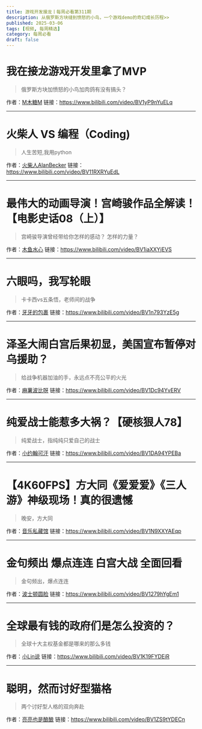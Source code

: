 ```yaml
---
title: 游戏开发接龙丨每周必看第311期
description: 从俄罗斯方块缝到愤怒的小鸟，一个游戏demo的奇幻成长历程>>
published: 2025-03-06
tags: [视频, 每周精选]
category: 每周必看
draft: false
---
```


# 我在接龙游戏开发里拿了MVP
> 俄罗斯方块加愤怒的小鸟加肉鸽有没有搞头？

作者：[M木糖M](https://space.bilibili.com/33824345)
链接：https://www.bilibili.com/video/BV1yP9nYuELq

---

# 火柴人 VS 编程（Coding)
> 人生苦短,我用python

作者：[火柴人AlanBecker](https://space.bilibili.com/519253600)
链接：https://www.bilibili.com/video/BV11RXRYuEdL

---

# 最伟大的动画导演！宫崎骏作品全解读！【电影史话08（上）】
> 宫崎骏导演曾经带给你怎样的感动？ 怎样的力量？

作者：[木鱼水心](https://space.bilibili.com/927587)
链接：https://www.bilibili.com/video/BV1iaXXYjEVS

---

# 六眼吗，我写轮眼
> 卡卡西vs五条悟，老师间的战争

作者：[牙牙的包裹](https://space.bilibili.com/3493279194679455)
链接：https://www.bilibili.com/video/BV1n793YzE5g

---

# 泽圣大闹白宫后果初显，美国宣布暂停对乌援助？
> 给战争机器加油的手，永远点不亮公平的火光

作者：[麻薯波比呀](https://space.bilibili.com/703186600)
链接：https://www.bilibili.com/video/BV1Dc94YvERV

---

# 纯爱战士能惹多大祸？【硬核狠人78】
> 纯爱战士，指纯纯只爱自己的战士

作者：[小约翰可汗](https://space.bilibili.com/23947287)
链接：https://www.bilibili.com/video/BV1DA94YPEBa

---

# 【4K60FPS】方大同《爱爱爱》《三人游》神级现场！真的很遗憾
> 晚安，方大同

作者：[音乐私藏馆](https://space.bilibili.com/229733301)
链接：https://www.bilibili.com/video/BV1N9XXYAEqp

---

# 金句频出 爆点连连 白宫大战 全面回看
> 金句频出，爆点连连

作者：[波士顿圆脸](https://space.bilibili.com/346563107)
链接：https://www.bilibili.com/video/BV1279hYgEm1

---

# 全球最有钱的政府们是怎么投资的？
> 全球十大主权基金都是哪来的那么多钱

作者：[小Lin说](https://space.bilibili.com/520819684)
链接：https://www.bilibili.com/video/BV1K19FYDEiR

---

# 聪明，然而讨好型猫格
> 两个讨好型人格的双向奔赴

作者：[亮亮也是酿酿](https://space.bilibili.com/2678945)
链接：https://www.bilibili.com/video/BV1ZS9tYDECn

